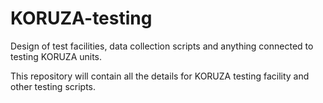 # KORUZA-testing
Design of test facilities, data collection scripts and anything connected to testing KORUZA units.

This repository will contain all the details for KORUZA testing facility and other testing scripts.


